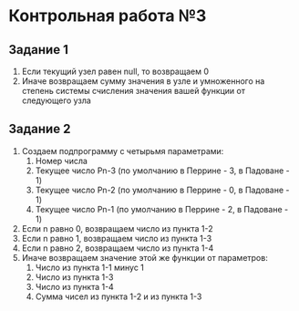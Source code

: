 # Контрольная работа №3

## Задание 1

1. Если текущий узел равен null, то возвращаем 0
2. Иначе возвращаем сумму значения в узле и умноженного на степень системы счисления значения вашей функции от следующего узла

## Задание 2

1. Создаем подпрограмму с четырьмя параметрами:
	1. Номер числа
	2. Текущее число Pn-3 (по умолчанию в Перрине - 3, в Падоване - 1)
	3. Текущее число Pn-2 (по умолчанию в Перрине - 0, в Падоване - 1)
	4. Текущее число Pn-1 (по умолчанию в Перрине - 2, в Падоване - 1)
2. Если n равно 0, возвращаем число из пункта 1-2
3. Если n равно 1, возвращаем число из пункта 1-3
4. Если n равно 2, возвращаем число из пункта 1-4
5. Иначе возвращаем значение этой же функции от параметров:
	1. Число из пункта 1-1 минус 1
	2. Число из пункта 1-3
	3. Число из пункта 1-4
	4. Сумма чисел из пункта 1-2 и из пункта 1-3
	